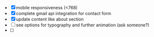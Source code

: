 - [x] mobile responsiveness (<768) 
- [x] complete gmail api integration for contact form
- [x] update content like about section
- [ ] see options for typography and further animation (ask someone?)
- [ ] 
